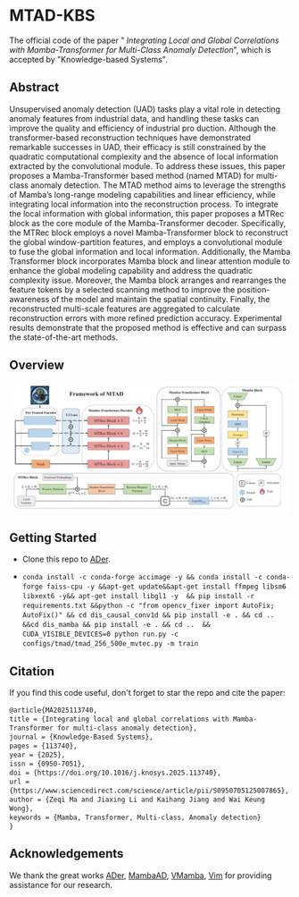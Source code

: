 # MTAD-KBS
The official code of the paper " *Integrating Local and Global Correlations with Mamba-Transformer for Multi-Class Anomaly Detection*", which is accepted by "Knowledge-based Systems".



## Abstract

Unsupervised anomaly detection (UAD) tasks play a vital role in detecting anomaly features from industrial data, and handling these tasks can improve the quality and efficiency of industrial pro duction. Although the transformer-based reconstruction techniques have demonstrated remarkable successes in UAD, their efficacy is still constrained by the quadratic computational complexity and the absence of local information extracted by the convolutional module. To address these issues, this paper proposes a Mamba-Transformer based method (named MTAD) for multi-class anomaly detection. The MTAD method aims to leverage the strengths of Mamba’s long-range modeling capabilities and linear efficiency, while integrating local information into the reconstruction process. To integrate the local information with global information, this paper proposes a MTRec block as the core module of the Mamba-Transformer decoder. Specifically, the MTRec block employs a novel Mamba-Transformer block to reconstruct the global window-partition features, and employs a convolutional module to fuse the global information and local information. Additionally, the Mamba Transformer block incorporates Mamba block and linear attention module to enhance the global modeling capability and address the quadratic complexity issue. Moreover, the Mamba block arranges and rearranges the feature tokens by a selected scanning method to improve the position-awareness of the model and maintain the spatial continuity. Finally, the reconstructed multi-scale features are aggregated to calculate reconstruction errors with more refined prediction accuracy. Experimental results demonstrate that the proposed method is effective and can surpass the state-of-the-art methods.



## Overview

![image-20250527153843925](./figs/overview.jpg)

## Getting Started

- Clone this repo to [ADer](https://github.com/zhangzjn/ADer).

- `conda install -c conda-forge accimage -y && conda install -c conda-forge faiss-cpu -y &&apt-get update&&apt-get install ffmpeg libsm6 libxext6 -y&& apt-get install libgl1 -y  && pip install -r requirements.txt &&python -c "from opencv_fixer import AutoFix; AutoFix()" && cd dis_causal_conv1d && pip install -e . && cd .. &&cd dis_mamba && pip install -e . && cd ..  && CUDA_VISIBLE_DEVICES=0 python run.py -c configs/tmad/tmad_256_500e_mvtec.py -m train`

## Citation

If you find this code useful, don't forget to star the repo and cite the paper:

```
@article{MA2025113740,
title = {Integrating local and global correlations with Mamba-Transformer for multi-class anomaly detection},
journal = {Knowledge-Based Systems},
pages = {113740},
year = {2025},
issn = {0950-7051},
doi = {https://doi.org/10.1016/j.knosys.2025.113740},
url = {https://www.sciencedirect.com/science/article/pii/S0950705125007865},
author = {Zeqi Ma and Jiaxing Li and Kaihang Jiang and Wai Keung Wong},
keywords = {Mamba, Transformer, Multi-class, Anomaly detection}
}
```



## Acknowledgements

We thank the great works [ADer](https://github.com/zhangzjn/ADer), [MambaAD](https://github.com/lewandofskee/MambaAD), [VMamba](https://github.com/MzeroMiko/VMamba), [Vim](https://github.com/hustvl/Vim.git) for providing assistance for our research.